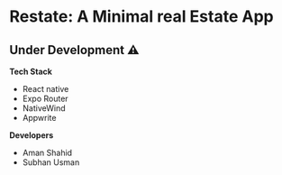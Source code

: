 # Restate: A Minimal real Estate App

## Under Development ⚠

**Tech Stack**

- React native
- Expo Router
- NativeWind
- Appwrite

**Developers**

- Aman Shahid
- Subhan Usman
